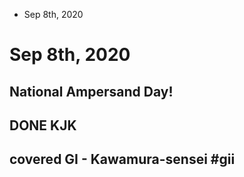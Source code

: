 * Sep 8th, 2020
# Sep 8th, 2020
## National Ampersand Day!
## DONE KJK
## covered GI - Kawamura-sensei #gii

